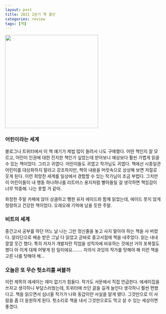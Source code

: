 ```yaml
---
layout: post
title: 2021 2분기 책 결산
categories: review
tags: [책]
---
```


<img src="{{ site.baseurl }}/thumbnails/210704_books/어린이라는세계.png" width="300" />

### 어린이라는 세계
블로그나 트위터에서 이 책 얘기가 제법 많이 들려서 나도 구매했다. 어떤 책인지 잘 모르고, 어린이 인권에 대한 진지한 책인가 싶었는데 받아보니 예상보다 훨씬 가볍게 읽을 수 있는 책이었다. 그리고 귀엽다. 어린이들도 귀엽고 작가님도 귀엽다. 책에선 시종일관 어린이를 대상화하지 말라고 강조하지만, 책의 내용을 머릿속으로 상상해 보면 저절로 웃게 된다. 이런 희망찬 세계를 일상에서 경험할 수 있는 작가님이 조금 부럽다. 그치만 이 어린이들이 내 행동 하나하나를 리트머스 용지처럼 빨아들일 걸 생각하면 책임감이 너무 막중해. 나는 못할 거 같아.

화창한 주말 카페에 앉아 상큼하고 쨍한 유자 에이드와 함께 읽었는데, 에이드 못지 않게 청량하고 건강한 책이었다. 오래오래 기억에 남을 듯한 주말.

### 비트의 세계
중간고사 공부를 하던 어느 날 나는 그만 정신줄을 놓고 사지 말아야 하는 책을 사 버렸다. 알라딘으로 배송 받은 그날 다 읽었고 곧바로 중고서점에 책을 내주었다. 읽는 내내 깔깔 웃긴 했다. 특히 저자가 개발자란 직업을 성직자에 비유하는 것에선 거의 포복절도했다 아 이게 대체 어떻게 된 일이에요........ 자의식 과잉의 작가를 탓해야 해 이런 책을 고른 나를 탓해야 해...

### 오늘은 또 무슨 헛소리를 써볼까
이런 제목의 에세이는 재미 없기가 힘들다. 작가도 서문에서 직접 언급한다. 에세이집을 쓰자고 생각하니 부담스러웠는데, 트위터에 쓰던 글을 길게 늘인다 생각하니 훨씬 편했다고. 책을 읽으면서 심너울 작가가 나와 동갑이란 사실을 알게 됐다. 그것만으로 이 사람을 좀 더 응원하게 된다. 헛소리로 책을 내서 그것만으로도 먹고 살 수 있는 세상이면 좋겠다.